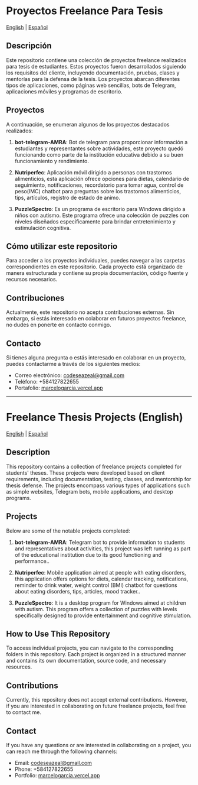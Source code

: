 # Proyectos Freelance Para Tesis

[English](#freelance-thesis-projects-english) | [Español](#proyectos-freelance-para-tesis)

## Descripción

Este repositorio contiene una colección de proyectos freelance realizados para tesis de estudiantes. Estos proyectos fueron desarrollados siguiendo los requisitos del cliente, incluyendo documentación, pruebas, clases y mentorías para la defensa de la tesis. Los proyectos abarcan diferentes tipos de aplicaciones, como páginas web sencillas, bots de Telegram, aplicaciones móviles y programas de escritorio.

## Proyectos

A continuación, se enumeran algunos de los proyectos destacados realizados:

1. **bot-telegram-AMRA**: Bot de telegram para proporcionar información a estudiantes y representantes sobre actividades, este proyecto quedó funcionando como parte de la institución educativa debido a su buen funcionamiento y rendimiento.

2. **Nutriperfec**: Aplicación móvil dirigido a personas con trastornos alimenticios, esta aplicación ofrece opciones para dietas, calendario de seguimiento, notificaciones, recordatorio para tomar agua, control de peso(IMC) chatbot para preguntas sobre los trastornos alimenticios, tips, artículos, registro de estado de animo.

3. **PuzzleSpectro**: Es un programa de escritorio para Windows dirigido a niños con autismo. Este programa ofrece una colección de puzzles con niveles diseñados específicamente para brindar entretenimiento y estimulación cognitiva.

## Cómo utilizar este repositorio

Para acceder a los proyectos individuales, puedes navegar a las carpetas correspondientes en este repositorio. Cada proyecto está organizado de manera estructurada y contiene su propia documentación, código fuente y recursos necesarios.

## Contribuciones

Actualmente, este repositorio no acepta contribuciones externas. Sin embargo, si estás interesado en colaborar en futuros proyectos freelance, no dudes en ponerte en contacto conmigo.

## Contacto

Si tienes alguna pregunta o estás interesado en colaborar en un proyecto, puedes contactarme a través de los siguientes medios:

- Correo electrónico: [codeseazeal@gmail.com](mailto:codeseazeal@gmail.com)
- Teléfono: +584127822655
- Portafolio: [marcelogarcia.vercel.app](https://marcelogarcia.vercel.app)

---

# Freelance Thesis Projects (English)

[English](#freelance-thesis-projects-english) | [Español](#proyectos-freelance-para-tesis)

## Description

This repository contains a collection of freelance projects completed for students' theses. These projects were developed based on client requirements, including documentation, testing, classes, and mentorship for thesis defense. The projects encompass various types of applications such as simple websites, Telegram bots, mobile applications, and desktop programs.

## Projects

Below are some of the notable projects completed:

1. **bot-telegram-AMRA**: Telegram bot to provide information to students and representatives about activities, this project was left running as part of the educational institution due to its good functioning and performance..

2. **Nutriperfec**: Mobile application aimed at people with eating disorders, this application offers options for diets, calendar tracking, notifications, reminder to drink water, weight control (BMI) chatbot for questions about eating disorders, tips, articles, mood tracker..

3. **PuzzleSpectro**: It is a desktop program for Windows aimed at children with autism. This program offers a collection of puzzles with levels specifically designed to provide entertainment and cognitive stimulation.

## How to Use This Repository

To access individual projects, you can navigate to the corresponding folders in this repository. Each project is organized in a structured manner and contains its own documentation, source code, and necessary resources.

## Contributions

Currently, this repository does not accept external contributions. However, if you are interested in collaborating on future freelance projects, feel free to contact me.

## Contact

If you have any questions or are interested in collaborating on a project, you can reach me through the following channels:

- Email: [codeseazeal@gmail.com](mailto:codeseazeal@gmail.com)
- Phone: +584127822655
- Portfolio: [marcelogarcia.vercel.app](https://marcelogarcia.vercel.app)
